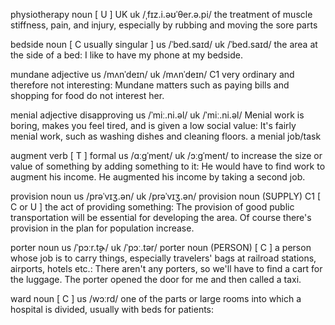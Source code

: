 
physiotherapy
noun [ U ]
UK
uk
/ˌfɪz.i.əʊˈθer.ə.pi/ 
the treatment of muscle stiffness, pain, and injury, especially by rubbing and moving the sore parts


bedside
noun [ C usually singular ]
us
/ˈbed.saɪd/ uk
/ˈbed.saɪd/
the area at the side of a bed:
I like to have my phone at my bedside.



mundane
adjective
us
/mʌnˈdeɪn/ uk
/mʌnˈdeɪn/
C1
very ordinary and therefore not interesting:
Mundane matters such as paying bills and shopping for food do not interest her.




menial
adjective
  disapproving
us
/ˈmiː.ni.əl/ uk
/ˈmiː.ni.əl/
Menial work is boring, makes you feel tired, and is given a low social value:
It's fairly menial work, such as washing dishes and cleaning floors.
a menial job/task





augment
verb [ T ]
  formal
us
/ɑːɡˈment/ uk
/ɔːɡˈment/
to increase the size or value of something by adding something to it:
He would have to find work to augment his income.
He augmented his income by taking a second job.




provision
noun
us
/prəˈvɪʒ.ən/ uk
/prəˈvɪʒ.ən/
provision noun (SUPPLY)
C1 [ C or U ]
the act of providing something:
The provision of good public transportation will be essential for developing the area.
Of course there's provision in the plan for population increase.





porter
noun
us
/ˈpɔːr.t̬ɚ/ uk
/ˈpɔː.tər/
porter noun (PERSON)
[ C ]
a person whose job is to carry things, especially travelers' bags at railroad stations, airports, hotels etc.:
There aren't any porters, so we'll have to find a cart for the luggage.
The porter opened the door for me and then called a taxi.



ward
noun [ C ]
us
/wɔːrd/
one of the parts or large rooms into which a hospital is divided, usually with beds for patients:








